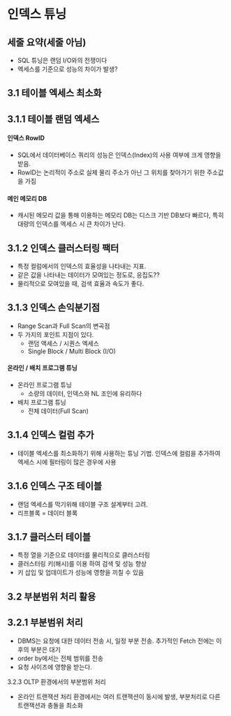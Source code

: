 # 인덱스 튜닝

## 세줄 요약(세줄 아님)
- SQL 튜닝은 랜덤 I/O와의 전쟁이다
- 엑세스를 기준으로 성능의 차이가 발생?

## 3.1 테이블 엑세스 최소화

## 3.1.1 테이블 랜덤 엑세스
#### 인덱스 RowID
- SQL에서 데이터베이스 쿼리의 성능은 인덱스(Index)의 사용 여부에 크게 영향을 받음.
- RowID는 논리적이 주소로 실제 물리 주소가 아닌 그 위치를 찾아가기 위한 주소값을 가짐

#### 메인 메모리 DB
- 캐시된 메모리 값을 통해 이용하는 메모리 DB는 디스크 기반 DB보다 빠르다, 특히 대량의 인덱스를 엑세스 시 큰 차이가 난다.


## 3.1.2 인덱스 클러스터링 팩터
- 특정 컬럼에서의 인덱스의 효율성을 나타내는 지표.
- 같은 값을 나타내는 데이터가 모여있는 정도로, 응집도??
- 물리적으로 모여있을 때, 검색 효율과 속도가 좋다.

## 3.1.3 인덱스 손익분기점
- Range Scan과 Full Scan의 변곡점
- 두 가지의 포인트 지점이 있다.
  - 랜덤 액세스 / 시퀀스 엑세스
  - Single Block / Multi Block (I/O)

#### 온라인 / 배치 프로그램 튜닝
- 온라인 프로그램 튜닝
  - 소량의 데이터, 인덱스와 NL 조인에 유리하다
- 배치 프로그램 튜닝
  - 전체 데이터(Full Scan)

## 3.1.4 인덱스 컬럼 추가
- 테이블 엑세스를 최소화하기 위해 사용하는 튜닝 기법. 인덱스에 컬럼을 추가하여 엑세스 시에 필터링이 많은 경우에 사용

## 3.1.6 인덱스 구조 테이블
- 랜덤 엑세스를 막기위해 테이블 구조 설계부터 고려.
- 리프블록 = 데이터 블록

## 3.1.7 클러스터 테이블
- 특정 열을 기준으로 데이터를 물리적으로 클러스터링
- 클러스터링 키(해시)를 이용 하여 검색 및 성능 향상
- 키 삽입 및 업데이트가 성능에 영향을 끼칠 수 있음


## 3.2 부분범위 처리 활용
## 3.2.1 부분범위 처리
- DBMS는 요청에 대한 데이터 전송 시, 일정 부분 전송. 추가적인 Fetch 전에는 이후의 부분은 대기
- order by에서는 전체 범위를 전송
- 요청 사이즈에 영향을 받는다.

3.2.3 OLTP 환경에서의 부분범위 처리
- 온라인 트랜잭션 처리 환경에서는 여러 트랜잭션이 동시에 발생, 부분처리로 다른 트랜잭션과 충돌을 최소화